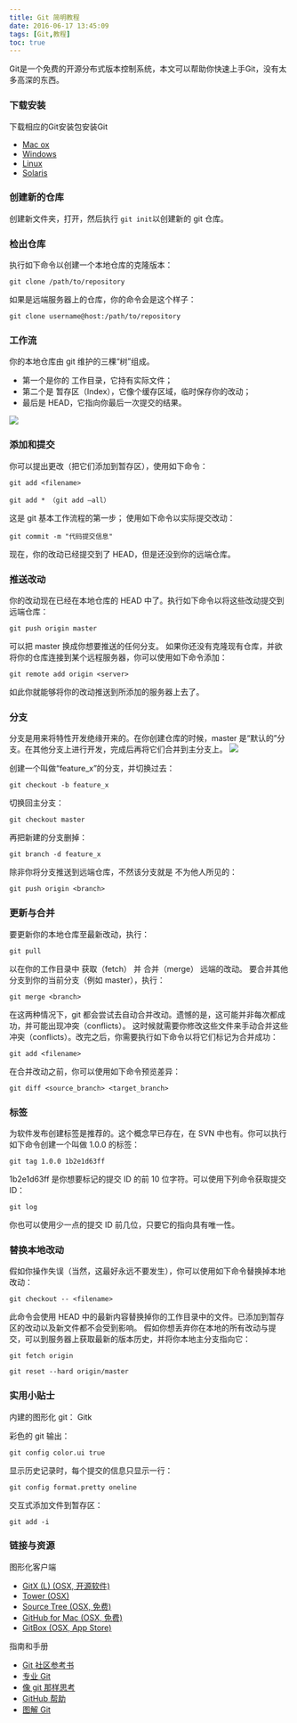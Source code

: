 ```yaml
---
title: Git 简明教程
date: 2016-06-17 13:45:09
tags: [Git,教程]
toc: true
---
```


Git是一个免费的开源分布式版本控制系统，本文可以帮助你快速上手Git，没有太多高深的东西。
<!-- more --> 

### 下载安装
下载相应的Git安装包安装Git
- [Mac ox](https://git-scm.com/download/mac)
- [Windows](https://git-scm.com/download/win)
- [Linux](https://git-scm.com/download/linux)
- [Solaris](https://git-scm.com/download/linux)
  
### 创建新的仓库

创建新文件夹，打开，然后执行 `git init`以创建新的 git 仓库。 


### 检出仓库

执行如下命令以创建一个本地仓库的克隆版本：

`git clone /path/to/repository`


如果是远端服务器上的仓库，你的命令会是这个样子：

`git clone username@host:/path/to/repository`

### 工作流

你的本地仓库由 git 维护的三棵“树”组成。

* 第一个是你的 工作目录，它持有实际文件；
* 第二个是 暂存区（Index），它像个缓存区域，临时保存你的改动；
* 最后是 HEAD，它指向你最后一次提交的结果。 

![](http://quickjs.qiniudn.com/image/3/fa/26ba3dda6635acf0a8345b9e3dcbb.png)


### 添加和提交

你可以提出更改（把它们添加到暂存区），使用如下命令：

`git add <filename>`

`git add * （git add –all）`

这是 git 基本工作流程的第一步；
使用如下命令以实际提交改动：

`git commit -m "代码提交信息"`

现在，你的改动已经提交到了 HEAD，但是还没到你的远端仓库。 

### 推送改动

你的改动现在已经在本地仓库的 HEAD 中了。执行如下命令以将这些改动提交到远端仓库：

`git push origin master`

可以把 master 换成你想要推送的任何分支。 
如果你还没有克隆现有仓库，并欲将你的仓库连接到某个远程服务器，你可以使用如下命令添加：

`git remote add origin <server>`

如此你就能够将你的改动推送到所添加的服务器上去了。

### 分支

分支是用来将特性开发绝缘开来的。在你创建仓库的时候，master 是“默认的”分支。在其他分支上进行开发，完成后再将它们合并到主分支上。 
![](http://quickjs.qiniudn.com/image/d/33/b5e800b2ce368c4dae5d542ce5361.png)

创建一个叫做“feature_x”的分支，并切换过去：

`git checkout -b feature_x`

切换回主分支：

`git checkout master`

再把新建的分支删掉：

`git branch -d feature_x`

除非你将分支推送到远端仓库，不然该分支就是 不为他人所见的：

`git push origin <branch>`

### 更新与合并

要更新你的本地仓库至最新改动，执行：

`git pull`

以在你的工作目录中 获取（fetch） 并 合并（merge） 远端的改动。
要合并其他分支到你的当前分支（例如 master），执行：

`git merge <branch>`

在这两种情况下，git 都会尝试去自动合并改动。遗憾的是，这可能并非每次都成功，并可能出现冲突（conflicts）。 这时候就需要你修改这些文件来手动合并这些冲突（conflicts）。改完之后，你需要执行如下命令以将它们标记为合并成功：

`git add <filename>`

在合并改动之前，你可以使用如下命令预览差异：

`git diff <source_branch> <target_branch>`

### 标签

为软件发布创建标签是推荐的。这个概念早已存在，在 SVN 中也有。你可以执行如下命令创建一个叫做 1.0.0 的标签：

`git tag 1.0.0 1b2e1d63ff`

1b2e1d63ff 是你想要标记的提交 ID 的前 10 位字符。可以使用下列命令获取提交 ID：

`git log`

你也可以使用少一点的提交 ID 前几位，只要它的指向具有唯一性。 

### 替换本地改动
假如你操作失误（当然，这最好永远不要发生），你可以使用如下命令替换掉本地改动：

`git checkout -- <filename>`

此命令会使用 HEAD 中的最新内容替换掉你的工作目录中的文件。已添加到暂存区的改动以及新文件都不会受到影响。 
假如你想丢弃你在本地的所有改动与提交，可以到服务器上获取最新的版本历史，并将你本地主分支指向它：

`git fetch origin`

`git reset --hard origin/master`

### 实用小贴士
内建的图形化 git：
Gitk

彩色的 git 输出：

`git config color.ui true`

显示历史记录时，每个提交的信息只显示一行：

`git config format.pretty oneline`

交互式添加文件到暂存区：

`git add -i`

### 链接与资源

图形化客户端

  * <a href="http://gitx.laullon.com/" target="_blank">GitX (L) (OSX, 开源软件)</a>
  * <a href="http://www.git-tower.com/" target="_blank">Tower (OSX)</a>
  * <a href="http://www.sourcetreeapp.com/" target="_blank">Source Tree (OSX, 免费)</a>
  * <a href="https://mac.github.com/" target="_blank">GitHub for Mac (OSX, 免费)</a>
  * <a href="https://itunes.apple.com/gb/app/gitbox/id403388357?mt=12" target="_blank">GitBox (OSX, App Store)</a>
  
指南和手册

* <a href="http://book.git-scm.com/" target="_blank">Git 社区参考书</a>
* <a href="http://progit.org/book/" target="_blank">专业 Git</a>
* <a href="http://think-like-a-git.net/" target="_blank">像 git 那样思考</a>
* <a href="https://help.github.com/" target="_blank">GitHub 帮助</a>
* <a href="http://marklodato.github.io/visual-git-guide/index-zh-cn.html" target="_blank">图解 Git</a>